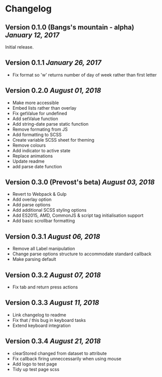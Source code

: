 # Changelog

## Version 0.1.0 (Bangs's mountain - alpha) ***January 12, 2017***

Initial release.

## Version 0.1.1 ***January 26, 2017***

* Fix format so 'w' returns number of day of week rather than first letter

## Version 0.2.0 ***August 01, 2018***

* Make more accessible
* Embed lists rather than overlay
* Fix getValue for undefined
* Add setValue function
* Add string-date parse static function
* Remove formating from JS
* Add formatting to SCSS
* Create variable SCSS sheet for theming
* Remove colours
* Add indicator to active state
* Replace animations
* Update readme
* add parse date function

## Version 0.3.0 (Prevost's beta) ***August 03, 2018***

* Revert to Webpack & Gulp
* Add overlay option
* Add parse options
* Add additional SCSS styling options
* Add ES2015, AMD, CommonJS & script tag initialisation support
* Add basic scrollbar formatting

## Version 0.3.1 ***August 06, 2018***

* Remove all Label manipulation
* Change parse options structure to accommodate standard callback
* Make parsing default

## Version 0.3.2 ***August 07, 2018***

* Fix tab and return press actions

## Version 0.3.3 ***August 11, 2018***

* Link changelog to readme
* Fix that / this bug in keyboard tasks
* Extend keyboard integration

## Version 0.3.4 ***August 21, 2018***

* clearStored changed from dataset to attribute
* Fix callback firing unneccessarily when using mouse
* Add logo to test page
* Tidy up test page scss